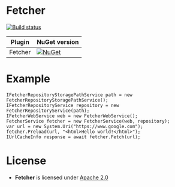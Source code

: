 Fetcher
==========

[![Build status](https://ci.appveyor.com/api/projects/status/iysnpswp82ogp4vb?svg=true)](https://ci.appveyor.com/project/mgj/fetcher)

| Plugin          | NuGet version                                                                                                                                                              |
| --------------- | -------------------------------------------------------------------------------------------------------------------------------------------------------------------------- |
| Fetcher        | [![NuGet](https://img.shields.io/nuget/v/artm.fetcher.svg)](https://www.nuget.org/packages/artm.fetcher/)             |

Example
==========
```
IFetcherRepositoryStoragePathService path = new FetcherRepositoryStoragePathService();
IFetcherRepositoryService repository = new FetcherRepositoryService(path);
IFetcherWebService web = new FetcherWebService();
FetcherService fetcher = new FetcherService(web, repository);
var url = new System.Uri("https://www.google.com");
fetcher.Preload(url, "<html>Hello world!</html>");
IUrlCacheInfo response = await fetcher.Fetch(url);
```

License
=======

- **Fetcher** is licensed under [Apache 2.0][apache]

[apache]: https://www.apache.org/licenses/LICENSE-2.0.html